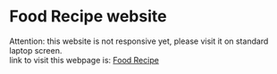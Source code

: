 # Food Recipe website

Attention: this website is not responsive yet, please visit it on standard laptop screen.<br>
link to visit this webpage is: [Food Recipe](https://arman-food-recipe.herokuapp.com/)
